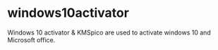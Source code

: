 # windows10activator
Windows 10 activator &amp; KMSpico are used to activate windows 10 and Microsoft office. 
